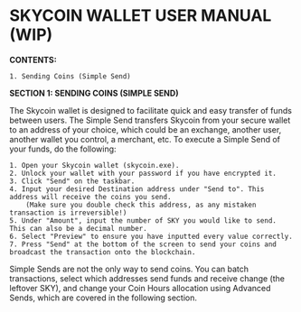 # SKYCOIN WALLET USER MANUAL (WIP)

**CONTENTS:**
	
	1. Sending Coins (Simple Send)

**SECTION 1: SENDING COINS (SIMPLE SEND)**

The Skycoin wallet is designed to facilitate quick and easy transfer of funds between users. The Simple Send transfers Skycoin from your secure wallet to an address of your choice, which could be an exchange, another user, another wallet you control, a merchant, etc. To execute a Simple Send of your funds, do the following:

	1. Open your Skycoin wallet (skycoin.exe). 
	2. Unlock your wallet with your password if you have encrypted it. 
	3. Click "Send" on the taskbar. 
	4. Input your desired Destination address under "Send to". This address will receive the coins you send.	
		(Make sure you double check this address, as any mistaken transaction is irreversible!) 
	5. Under "Amount", input the number of SKY you would like to send. This can also be a decimal number. 
	6. Select "Preview" to ensure you have inputted every value correctly. 
	7. Press "Send" at the bottom of the screen to send your coins and broadcast the transaction onto the blockchain.

	
Simple Sends are not the only way to send coins. You can batch transactions, select which addresses send funds and receive change (the leftover SKY), and change your Coin Hours allocation using Advanced Sends, which are covered in the following section. 

